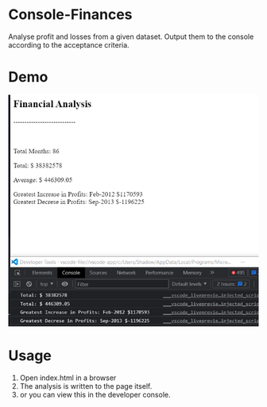 # Console-Finances
Analyse profit and losses from a given dataset. Output them to the console according to the acceptance criteria.

# Demo

![Alt text](assets/screenshot.PNG)

# Usage

1) Open index.html in a browser
2) The analysis is written to the page itself. 
3) or you can view this in the developer console.